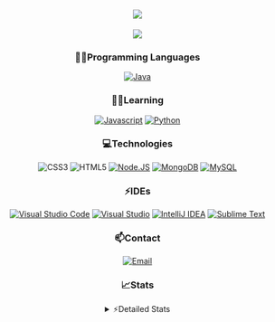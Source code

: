 <div align="center">

<h1 align="center">
  <a href="https://git.io/typing-svg">
    <img src="https://readme-typing-svg.herokuapp.com/?lines=Hello,+There!+👋;This+is+chicho.;CEO+on+Hely+Development....;&center=true&size=25">
  </a>
</h1>
  
<p align="center">
  <img src="https://lanyard.cnrad.dev/api/852683595378196480" />
</p>

### 👨‍💻Programming Languages
  [![Java](https://img.shields.io/badge/Java-ED8B00?style=for-the-badge&logo=java&logoColor=white)](https://www.java.com)
  
### 👨‍💻Learning
  [![Javascript](https://img.shields.io/badge/JavaScript-323330?style=for-the-badge&logo=javascript&logoColor=F7DF1E)](https://www.javascript.com)
  [![Python](https://img.shields.io/badge/Python-FFD43B?style=for-the-badge&logo=python&logoColor=blue)](https://www.python.org)  

### 💻Technologies
  ![CSS3](https://img.shields.io/badge/CSS3-1572B6?style=for-the-badge&logo=css3&logoColor=white)
  ![HTML5](https://img.shields.io/badge/HTML5-E34F26?style=for-the-badge&logo=html5&logoColor=white)
  [![Node.JS](https://img.shields.io/badge/Node.js-339933?style=for-the-badge&logo=nodedotjs&logoColor=white)](https://nodejs.org)
  [![MongoDB](https://img.shields.io/badge/MongoDB-4EA94B?style=for-the-badge&logo=mongodb&logoColor=white)](https://www.mongodb.com)
  [![MySQL](https://img.shields.io/badge/MySQL-005C84?style=for-the-badge&logo=mysql&logoColor=white)](https://www.mysql.com)

### ⚡IDEs
  [![Visual Studio Code](https://img.shields.io/badge/Visual_Studio_Code-0078D4?style=for-the-badge&logo=visual%20studio%20code&logoColor=white)](https://code.visualstudio.com)
  [![Visual Studio](https://img.shields.io/badge/Visual_Studio-5C2D91?style=for-the-badge&logo=visual%20studio&logoColor=white)](https://visualstudio.com)
  [![IntelliJ IDEA](https://img.shields.io/badge/IntelliJIDEA-000000.svg?style=for-the-badge&logo=intellij-idea&logoColor=white)](https://www.jetbrains.com/idea)
  [![Sublime Text](https://img.shields.io/badge/sublime_text-%23575757.svg?&style=for-the-badge&logo=sublime-text&logoColor=important)](https://www.sublimetext.com)
  
### 📫Contact
  [![Email](https://img.shields.io/badge/Email-gastondalla@gmail.com-04619f?style=for-the-badge&logo=gmail&logoColor=white)](mailto:gastondalla@gmail.com)
</br>  

### 📈Stats
<details>
    <summary> ⚡Detailed Stats</summary>
    <br/>

<!--START_SECTION:waka-->
![Code Time](http://img.shields.io/badge/Code%20Time-84%20hrs%2034%20mins-blue)

![Profile Views](http://img.shields.io/badge/Profile%20Views-4-blue)

**🐱 My GitHub Data** 

> 📦 37.2 kB Used in GitHub's Storage 
 > 
> 🏆 5 Contributions in the Year 2023
 > 
> 🚫 Not Opted to Hire
 > 
> 📜 8 Public Repositories 
 > 
> 🔑 6 Private Repositories 
 > 
**I'm a Night 🦉** 

```text
🌞 Morning                14 commits          █░░░░░░░░░░░░░░░░░░░░░░░░   04.65 % 
🌆 Daytime                42 commits          ███░░░░░░░░░░░░░░░░░░░░░░   13.95 % 
🌃 Evening                145 commits         ████████████░░░░░░░░░░░░░   48.17 % 
🌙 Night                  100 commits         ████████░░░░░░░░░░░░░░░░░   33.22 % 
```
📅 **I'm Most Productive on Tuesday** 

```text
Monday                   21 commits          ██░░░░░░░░░░░░░░░░░░░░░░░   06.98 % 
Tuesday                  65 commits          █████░░░░░░░░░░░░░░░░░░░░   21.59 % 
Wednesday                53 commits          ████░░░░░░░░░░░░░░░░░░░░░   17.61 % 
Thursday                 29 commits          ██░░░░░░░░░░░░░░░░░░░░░░░   09.63 % 
Friday                   40 commits          ███░░░░░░░░░░░░░░░░░░░░░░   13.29 % 
Saturday                 44 commits          ████░░░░░░░░░░░░░░░░░░░░░   14.62 % 
Sunday                   49 commits          ████░░░░░░░░░░░░░░░░░░░░░   16.28 % 
```


📊 **This Week I Spent My Time On** 

```text
🕑︎ Time Zone: America/Argentina/Buenos_Aires

💬 Programming Languages: 
Python                   17 hrs 36 mins      ████████████████████░░░░░   80.35 % 
HTML                     2 hrs 56 mins       ███░░░░░░░░░░░░░░░░░░░░░░   13.46 % 
JavaScript               33 mins             █░░░░░░░░░░░░░░░░░░░░░░░░   02.58 % 
Text                     23 mins             ░░░░░░░░░░░░░░░░░░░░░░░░░   01.81 % 
JSON                     17 mins             ░░░░░░░░░░░░░░░░░░░░░░░░░   01.36 % 

🔥 Editors: 
VS Code                  21 hrs 54 mins      █████████████████████████   100.00 % 

🐱‍💻 Projects: 
Unknown Project          17 hrs 27 mins      ████████████████████░░░░░   79.70 % 
ocean-backend            4 hrs 11 mins       █████░░░░░░░░░░░░░░░░░░░░   19.11 % 
DolarUpdateBot           10 mins             ░░░░░░░░░░░░░░░░░░░░░░░░░   00.83 % 
ocean-files              4 mins              ░░░░░░░░░░░░░░░░░░░░░░░░░   00.36 % 

💻 Operating System: 
Windows                  21 hrs 54 mins      █████████████████████████   100.00 % 
```

**I Mostly Code in JavaScript** 

```text
JavaScript               8 repos             ████████░░░░░░░░░░░░░░░░░   33.33 % 
CSS                      3 repos             ███░░░░░░░░░░░░░░░░░░░░░░   12.50 % 
Python                   2 repos             ██░░░░░░░░░░░░░░░░░░░░░░░   08.33 % 
C#                       1 repo              █░░░░░░░░░░░░░░░░░░░░░░░░   04.17 % 
Batchfile                1 repo              █░░░░░░░░░░░░░░░░░░░░░░░░   04.17 % 
```




 Last Updated on 10/05/2023 20:16:25 UTC
<!--END_SECTION:waka-->
</details>
